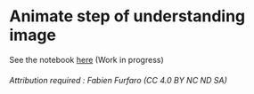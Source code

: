 # Animate step of understanding image

See the notebook [here](/notebook_computer-vision_ann.ipynb) (Work in progress)

###### Attribution required : Fabien Furfaro (CC 4.0 BY NC ND SA)